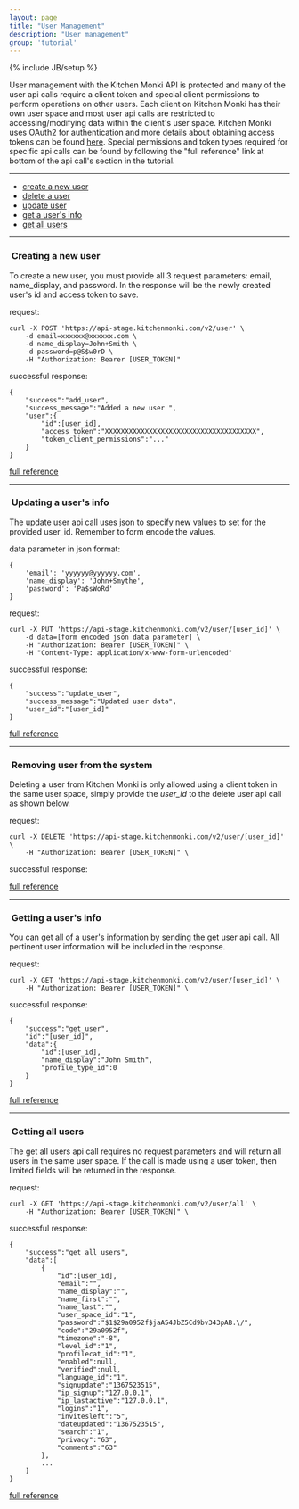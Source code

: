 ```yaml
---
layout: page
title: "User Management"
description: "User management"
group: 'tutorial'
---
```

{% include JB/setup %}


User management with the Kitchen Monki API is protected and many of the user api calls require a client token and
special client permissions to perform operations on other users.  Each client on Kitchen Monki has their own
user space and most user api calls are restricted to accessing/modifying data within the client's user space.
Kitchen Monki uses OAuth2 for authentication and more details about obtaining access tokens can be found
[here](/pages/authentication.html).  Special permissions and token types required for specific api calls can
be found by following the "full reference" link at bottom of the api call's section in the tutorial.

-----------------

* [create a new user](#user-create)
* [delete a user](#user-delete)
* [update user](#user-update)
* [get a user's info](#get-user)
* [get all users](#get-all-users)

-----------------

### <a id="user-create">&nbsp;</a>Creating a new user

To create a new user, you must provide all 3 request parameters: email, name_display, and password.  In the
response will be the newly created user's id and access token to save.

request:

	curl -X POST 'https://api-stage.kitchenmonki.com/v2/user' \
		-d email=xxxxxx@xxxxxx.com \
		-d name_display=John+Smith \
		-d password=p@S$w0rD \
		-H "Authorization: Bearer [USER_TOKEN]"

successful response:

	{
		"success":"add_user",
		"success_message":"Added a new user ",
		"user":{
			"id":[user_id],
			"access_token":"XXXXXXXXXXXXXXXXXXXXXXXXXXXXXXXXXXXXXX",
			"token_client_permissions":"..."
		}
	}

<a href="/console.html?api_id=" target="blank">full reference</a>

-----------------


### <a id="user-update">&nbsp;</a>Updating a user's info

The update user api call uses json to specify new values to set for the provided user_id.  Remember to form
encode the values.

data parameter in json format:

	{
		'email': 'yyyyyy@yyyyyy.com',
		'name_display': 'John+Smythe',
		'password': 'Pa$sWoRd'
	}

request:

	curl -X PUT 'https://api-stage.kitchenmonki.com/v2/user/[user_id]' \
		-d data=[form encoded json data parameter] \
		-H "Authorization: Bearer [USER_TOKEN]" \
		-H "Content-Type: application/x-www-form-urlencoded"

successful response:

	{
		"success":"update_user",
		"success_message":"Updated user data",
		"user_id":"[user_id]"
	}

<a href="/console.html?api_id=" target="blank">full reference</a>

-----------------


### <a id="user-delete">&nbsp;</a>Removing user from the system

Deleting a user from Kitchen Monki is only allowed using a client token in the same user space, simply provide
the *user_id* to the delete user api call as shown below.

request:

	curl -X DELETE 'https://api-stage.kitchenmonki.com/v2/user/[user_id]' \
		-H "Authorization: Bearer [USER_TOKEN]" \

successful response:



<a href="/console.html?api_id=" target="blank">full reference</a>

-----------------


### <a id="get-user">&nbsp;</a>Getting a user's info

You can get all of a user's information by sending the get user api call.  All pertinent user information will be
included in the response.

request:

	curl -X GET 'https://api-stage.kitchenmonki.com/v2/user/[user_id]' \
		-H "Authorization: Bearer [USER_TOKEN]" \

successful response:

	{
		"success":"get_user",
		"id":"[user_id]",
		"data":{
			"id":[user_id],
			"name_display":"John Smith",
			"profile_type_id":0
		}
	}

<a href="/console.html?api_id=" target="blank">full reference</a>

-----------------


### <a id="get-all-users">&nbsp;</a>Getting all users

The get all users api call requires no request parameters and will return all users in the same user space.
If the call is made using a user token, then limited fields will be returned in the response.

request:

	curl -X GET 'https://api-stage.kitchenmonki.com/v2/user/all' \
		-H "Authorization: Bearer [USER_TOKEN]" \

successful response:

	{
		"success":"get_all_users",
		"data":[
			{
				"id":[user_id],
				"email":"",
				"name_display":"",
				"name_first":"",
				"name_last":"",
				"user_space_id":"1",
				"password":"$1$29a0952f$jaA54JbZ5Cd9bv343pAB.\/",
				"code":"29a0952f",
				"timezone":"-8",
				"level_id":"1",
				"profilecat_id":"1",
				"enabled":null,
				"verified":null,
				"language_id":"1",
				"signupdate":"1367523515",
				"ip_signup":"127.0.0.1",
				"ip_lastactive":"127.0.0.1",
				"logins":"1",
				"invitesleft":"5",
				"dateupdated":"1367523515",
				"search":"1",
				"privacy":"63",
				"comments":"63"
			},
			...
		]
	}

<a href="/console.html?api_id=" target="blank">full reference</a>


